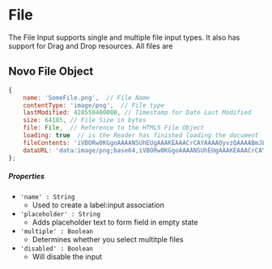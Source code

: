 # File
The File Input supports single and multiple file input types.  It also has support for Drag and Drop resources.  All files are 

## Novo File Object

```javascript
{
    name: 'SomeFile.png',  // File Name
    contentType: 'image/png',  // File type
    lastModified: 428558400000, // Timestamp for Date Last Modified
    size: 64185, // File Size in bytes 
    file: File,  // Reference to the HTML5 File Object
    loading: true  // is the Reader has finished loading the document
    fileContents: 'iVBORw0KGgoAAAANSUhEUgAAAKEAAACrCAYAAAAOyvzQAAAABmJLR0QA...';
    dataURL: 'data:image/png;base64,iVBORw0KGgoAAAANSUhEUgAAAKEAAACrCAYAAAAOyvzQAAAABmJLR0QA...';
};
```

##### Properties
- `'name' : String`
    * Used to create a label:input association
- `'placeholder' : String`
    * Adds placeholder text to form field in empty state    
- `'multiple' : Boolean`
    * Determines whether you select multitple files
- `'disabled' : Boolean`
    * Will disable the input